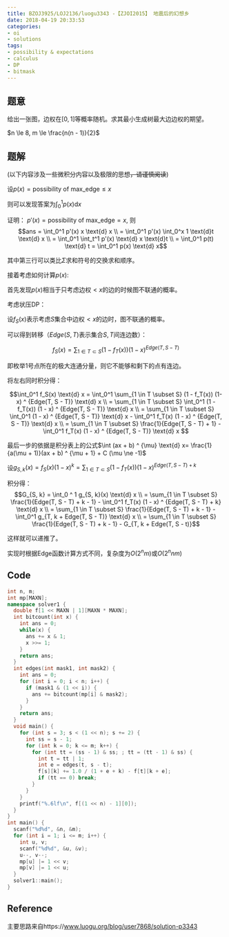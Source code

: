 ```yaml
---
title: BZOJ3925/LOJ2136/luogu3343 -【ZJOI2015】 地震后的幻想乡
date: 2018-04-19 20:33:53
categories:
- oi
- solutions
tags:
- possibility & expectations
- calculus
- DP
- bitmask
---
```


## 题意

给出一张图，边权在$[0, 1]$等概率随机。求其最小生成树最大边边权的期望。

$n \le 8, m \le \frac{n(n - 1)}{2}$

<!--- more --->

## 题解

(以下内容涉及一些微积分内容以及极限的思想~~，请谨慎阅读~~)

设$p(x) = \text{possibility of max_edge} \le x$

则可以发现答案为$\int_0^1 p(x) \text{d}x$ 

证明： $p'(x) = \text{possibility of max_edge} = x$, 则
$$ans = \int_0^1 p'(x) x \text{d} x \\
= \int_0^1 p'(x) \int_0^x 1 \text{d}t \text{d} x \\
= \int_0^1 \int_t^1 p'(x) \text{d} x \text{d}t \\
= \int_0^1 p(t) \text{d} t = \int_0^1 p(x) \text{d} x$$

其中第三行可以类比$\Sigma$求和符号的交换求和顺序。

接着考虑如何计算$p(x)$:

首先发现$p(x)$相当于只考虑边权$< x$的边的时候图不联通的概率。

考虑状压DP：

设$f_S(x)$表示考虑$S$集合中边权$< x$的边时，图不联通的概率。

可以得到转移（$Edge(S, T)$表示集合$S, T$间连边数）：

$$f_S(x) = \sum_{1 \in T \subset S} (1 - f_T(x)) (1-x) ^ {Edge(T, S - T)}$$

即枚举$1$号点所在的极大连通分量，则它不能够和剩下的点有连边。

将左右同时积分得：

$$\int_0^1 f_S(x) \text{d} x = \int_0^1 \sum_{1 \in T \subset S} (1 - f_T(x)) (1-x) ^ {Edge(T, S - T)} \text{d} x \\
= \sum_{1 \in T \subset S} \int_0^1 (1 - f_T(x)) (1 - x) ^ {Edge(T, S - T)} \text{d} x \\
= \sum_{1 \in T \subset S} \int_0^1 (1 - x) ^ {Edge(T, S - T)} \text{d} x - \int_0^1 f_T(x) (1 - x) ^ {Edge(T, S - T)} \text{d} x \\
= \sum_{1 \in T \subset S} \frac{1}{Edge(T, S - T) + 1} - \int_0^1 f_T(x) (1 - x) ^ {Edge(T, S - T)} \text{d} x
$$

最后一步的依据是积分表上的公式$\int (ax + b) ^ {\mu} \text{d} x= \frac{1}{a(\mu + 1)}(ax + b) ^ {\mu + 1} + C (\mu \ne -1)$

设$g_{S, k}(x) = f_S(x) (1 - x) ^ k = \sum_{1 \in T \subset S} (1 - f_T(x)) (1 - x) ^ {Edge(T, S - T) + k}$

积分得：
$$G_{S, k} = \int_0 ^ 1 g_{S, k}(x) \text{d} x \\
= \sum_{1 \in T \subset S} \frac{1}{Edge(T, S - T) + k - 1} - \int_0^1 f_T(x) (1 - x) ^ {Edge(T, S - T) + k} \text{d} x \\
= \sum_{1 \in T \subset S} \frac{1}{Edge(T, S - T) + k - 1} - \int_0^1 g_{T, k + Edge(T, S - T)} \text{d} x \\
= \sum_{1 \in T \subset S} \frac{1}{Edge(T, S - T) + k - 1} - G_{T, k + Edge(T, S - t)}$$

这样就可以递推了。

实现时根据Edge函数计算方式不同，复杂度为$O(2^nm)$或$O(2^nnm)$

## Code

```cpp
int n, m;
int mp[MAXN];
namespace solver1 {
  double f[1 << MAXN | 1][MAXN * MAXN];
  int bitcount(int x) {
    int ans = 0;
    while(x) {
      ans += x & 1;
      x >>= 1;
    }
    return ans;
  }
  int edges(int mask1, int mask2) {
    int ans = 0;
    for (int i = 0; i < n; i++) {
      if (mask1 & (1 << i)) {
        ans += bitcount(mp[i] & mask2);
      }
    }
    return ans;
  }
  void main() {
    for (int s = 3; s < (1 << n); s += 2) {
      int ss = s - 1;
      for (int k = 0; k <= m; k++) {
        for (int tt = (ss - 1) & ss; ; tt = (tt - 1) & ss) {
          int t = tt | 1;
          int e = edges(t, s - t);
          f[s][k] += 1.0 / (1 + e + k) - f[t][k + e];
          if (tt == 0) break;
        }
      }
    }
    printf("%.6lf\n", f[(1 << n) - 1][0]);
  }
}
int main() {
  scanf("%d%d", &n, &m);
  for (int i = 1; i <= m; i++) {
    int u, v;
    scanf("%d%d", &u, &v);
    u--, v--;
    mp[u] |= 1 << v;
    mp[v] |= 1 << u;
  }
  solver1::main();
}
```

## Reference

主要思路来自https://www.luogu.org/blog/user7868/solution-p3343


<!--- notes 
这道题，luogu题解板块内容值得一看。
个人认为这篇仅作为回顾，不宜发布。
一是blog的多行公式排版很乱，二是本身原题解讲的很好，没有做太多补充。
（感觉很多地方讲得太草率，不是高质量的题解所需要的。）
--->
